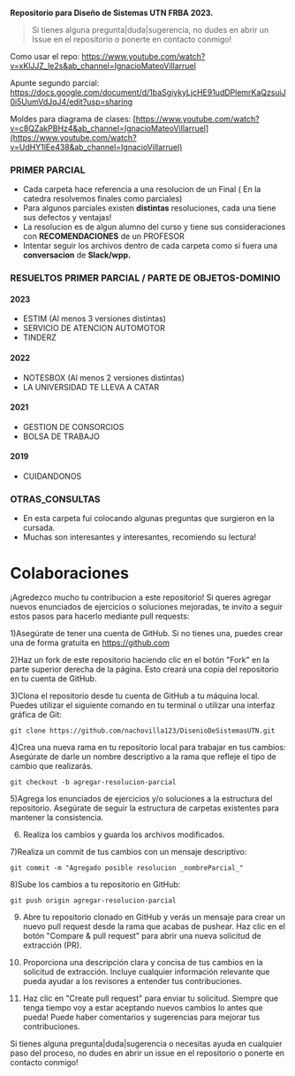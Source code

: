 **Repositorio para Diseño de Sistemas UTN FRBA 2023.**

> Si tienes alguna pregunta|duda|sugerencia, no dudes en abrir un Issue en el repositorio o ponerte en contacto conmigo!

Como usar el repo: https://www.youtube.com/watch?v=xKlJJZ_le2s&ab_channel=IgnacioMateoVillarruel

Apunte segundo parcial: https://docs.google.com/document/d/1baSgiykyLjcHE91udDPlemrKaQzsuiJ0i5UumVdJqJ4/edit?usp=sharing

Moldes para diagrama de clases: [https://www.youtube.com/watch?v=c8QZakPBHz4&ab_channel=IgnacioMateoVillarruel](https://www.youtube.com/watch?v=UdHY1lEe438&ab_channel=IgnacioVillarruel)

### PRIMER PARCIAL

- Cada carpeta hace referencia a una resolucion de un Final ( En la catedra resolvemos finales como parciales)
- Para algunos parciales existen **distintas** resoluciones, cada una tiene sus defectos y ventajas! 
- La resolucion es de algun alumno del curso y tiene sus consideraciones con **RECOMENDACIONES** de un PROFESOR
- Intentar seguir los archivos dentro de cada carpeta como si fuera una **conversacion** de **Slack/wpp.**



### RESUELTOS PRIMER PARCIAL / PARTE DE OBJETOS-DOMINIO

#### 2023
- ESTIM (Al menos 3 versiones distintas)
- SERVICIO DE ATENCION AUTOMOTOR
- TINDERZ

#### 2022
- NOTESBOX (Al menos 2 versiones distintas)
- LA UNIVERSIDAD TE LLEVA A CATAR

#### 2021
- GESTION DE CONSORCIOS
- BOLSA DE TRABAJO

#### 2019
- CUIDANDONOS

### OTRAS_CONSULTAS
- En esta carpeta fui colocando algunas preguntas que surgieron en la cursada.
- Muchas son interesantes y interesantes, recomiendo su lectura!



# Colaboraciones

¡Agredezco mucho tu contribucion a este repositorio! Si queres agregar nuevos enunciados de ejercicios o soluciones mejoradas, te invito a seguir estos pasos para hacerlo mediante pull requests:

1)Asegúrate de tener una cuenta de GitHub. Si no tienes una, puedes crear una de forma gratuita en https://github.com

2)Haz un fork de este repositorio haciendo clic en el botón "Fork" en la parte superior derecha de la página. Esto creará una copia del repositorio en tu cuenta de GitHub.

3)Clona el repositorio desde tu cuenta de GitHub a tu máquina local. Puedes utilizar el siguiente comando en tu terminal o utilizar una interfaz gráfica de Git:
```
git clone https://github.com/nachovilla123/DisenioDeSistemasUTN.git
```

4)Crea una nueva rama en tu repositorio local para trabajar en tus cambios:
Asegúrate de darle un nombre descriptivo a la rama que refleje el tipo de cambio que realizarás.
```
git checkout -b agregar-resolucion-parcial
```

5)Agrega los enunciados de ejercicios y/o soluciones a la estructura del repositorio. Asegúrate de seguir la estructura de carpetas existentes para mantener la consistencia.

6) Realiza los cambios y guarda los archivos modificados.

7)Realiza un commit de tus cambios con un mensaje descriptivo:

```
git commit -m "Agregado posible resolucion _nombreParcial_"
```
8)Sube los cambios a tu repositorio en GitHub:
```
git push origin agregar-resolucion-parcial
```


9) Abre tu repositorio clonado en GitHub y verás un mensaje para crear un nuevo pull request desde la rama que acabas de pushear. Haz clic en el botón "Compare & pull request" para abrir una nueva solicitud de extracción (PR).

10) Proporciona una descripción clara y concisa de tus cambios en la solicitud de extracción. Incluye cualquier información relevante que pueda ayudar a los revisores a entender tus contribuciones.

11) Haz clic en "Create pull request" para enviar tu solicitud. 
  Siempre que tenga tiempo voy a estar aceptando nuevos cambios lo antes que pueda! Puede haber comentarios y sugerencias para mejorar tus contribuciones.


Si tienes alguna pregunta|duda|sugerencia o necesitas ayuda en cualquier paso del proceso, no dudes en abrir un issue en el repositorio o ponerte en contacto conmigo!
  
